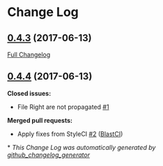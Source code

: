 # Change Log

## [0.4.3](https://github.com/blast-project/devkit/tree/0.4.3) (2017-06-13)
[Full Changelog](https://github.com/blast-project/devkit/compare/0.4.4...0.4.3)

## [0.4.4](https://github.com/blast-project/devkit/tree/0.4.4) (2017-06-13)
**Closed issues:**

- File Right are not propagated [\#1](https://github.com/blast-project/devkit/issues/1)

**Merged pull requests:**

- Apply fixes from StyleCI [\#2](https://github.com/blast-project/devkit/pull/2) ([BlastCI](https://github.com/BlastCI))



\* *This Change Log was automatically generated by [github_changelog_generator](https://github.com/skywinder/Github-Changelog-Generator)*